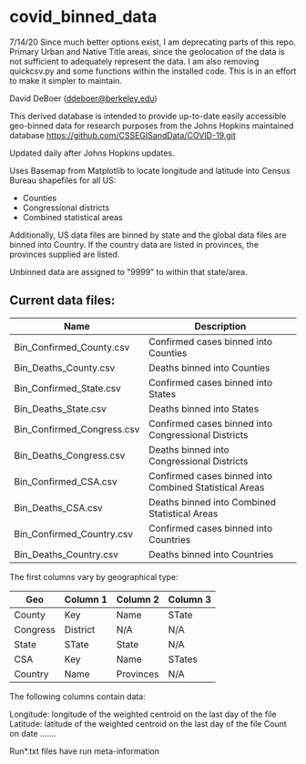 # covid_binned_data
7/14/20
Since much better options exist, I am deprecating parts of this repo.  Primary Urban and Native Title areas, since the geolocation of the data is not sufficient to adequately represent the data.  I am also removing quickcsv.py and some functions within the installed code.  This is in an effort to make it simpler to maintain.

David DeBoer (ddeboer@berkeley.edu)

This derived database is intended to provide up-to-date easily accessible geo-binned data for research purposes from the Johns Hopkins maintained database
https://github.com/CSSEGISandData/COVID-19.git

Updated daily after Johns Hopkins updates.

Uses Basemap from Matplotlib to locate longitude and latitude into Census Bureau shapefiles for all US:
* Counties
* Congressional districts
* Combined statistical areas

Additionally, US data files are binned by state and the global data files are binned into Country.
If the country data are listed in provinces, the provinces supplied are listed.

Unbinned data are assigned to "9999" to within that state/area.

## Current data files:

Name                       | Description
---------------------------|----------------------
Bin_Confirmed_County.csv   | Confirmed cases binned into Counties
Bin_Deaths_County.csv      | Deaths binned into Counties
Bin_Confirmed_State.csv    | Confirmed cases binned into States
Bin_Deaths_State.csv       | Deaths binned into States
Bin_Confirmed_Congress.csv | Confirmed cases binned into Congressional Districts
Bin_Deaths_Congress.csv    | Deaths binned into Congressional Districts
Bin_Confirmed_CSA.csv      | Confirmed cases binned into Combined Statistical Areas
Bin_Deaths_CSA.csv         | Deaths binned into Combined Statistical Areas
Bin_Confirmed_Country.csv  | Confirmed cases binned into Countries
Bin_Deaths_Country.csv     | Deaths binned into Countries

The first columns vary by geographical type:

Geo      | Column 1 |Column 2   | Column 3   |
---------|----------|-----------|------------|
County   | Key      | Name      | STate      |
Congress | District | N/A       | N/A        |
State    | STate    | State     | N/A        |
CSA      | Key      | Name      | STates     |
Country  | Name     | Provinces | N/A        |

The following columns contain data:

Longitude:  longitude of the weighted centroid on the last day of the file
Latitude:  latitude of the weighted centroid on the last day of the file
Count on date
.......


Run*.txt files have run meta-information
